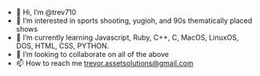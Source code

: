 - 👋 Hi, I’m @trev710
- 👀 I’m interested in sports shooting, yugioh, and 90s thematically placed shows
- 🌱 I’m currently learning Javascript, Ruby, C++, C, MacOS, LinuxOS, DOS, HTML, CSS, PYTHON. 
- 💞️ I’m looking to collaborate on all of the above
- 📫 How to reach me trevor.assetsolutions@gmail.com

<!---
trev710/trev710 is a ✨ special ✨ repository because its `README.md` (this file) appears on your GitHub profile.
You can click the Preview link to take a look at your changes.
--->
